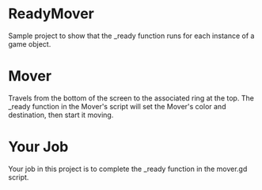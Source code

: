 # ReadyMover
Sample project to show that the _ready function runs for each instance of a game object.

# Mover
Travels from the bottom of the screen to the associated ring at the top.
The _ready function in the Mover's script will set the Mover's color and destination, then start it moving.

# Your Job
Your job in this project is to complete the _ready function in the mover.gd script.
